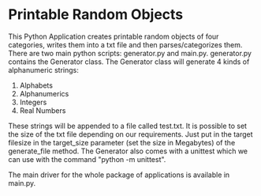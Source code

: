# Printable Random Objects

This Python Application creates printable random objects of four categories, writes them into a txt file and then parses/categorizes them.
There are two main python scripts: generator.py and main.py. generator.py contains the Generator class.
The Generator class will generate 4 kinds of alphanumeric strings:

1. Alphabets
2. Alphanumerics
3. Integers
4. Real Numbers

These strings will be appended to a file called test.txt. It is possible to set the size of the txt file depending on our requirements. Just put in the target filesize in the target_size parameter (set the size in Megabytes) of the generate_file method.
The Generator also comes with a unittest which we can use with the command "python -m unittest".

The main driver for the whole package of applications is available in main.py.
